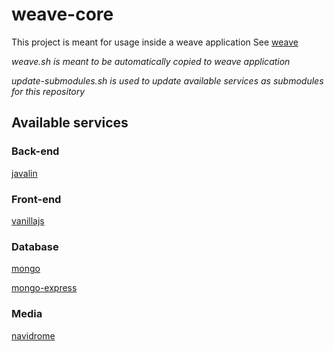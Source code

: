 # weave-core

This project is meant for usage inside a weave application
See [weave](https://github.com/nicolas-tdc/weave)

*weave.sh is meant to be automatically copied to weave application*

*update-submodules.sh is used to update available services as submodules for this repository*

## Available services

### Back-end

[javalin](https://github.com/nicolas-tdc/weave-javalin)

### Front-end

[vanillajs](https://github.com/nicolas-tdc/weave-vanillajs)

### Database

[mongo](https://github.com/nicolas-tdc/weave-mongo)

[mongo-express](https://github.com/nicolas-tdc/weave-mongo-express)

### Media

[navidrome](https://github.com/nicolas-tdc/weave-navidrome)
